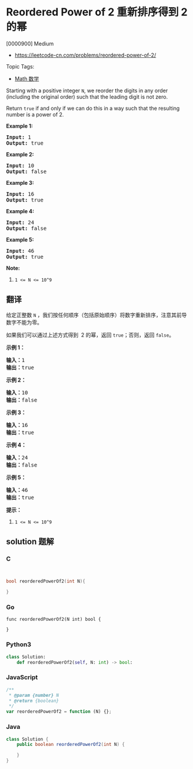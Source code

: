 # Reordered Power of 2 重新排序得到 2 的幂

[0000900] Medium

- https://leetcode-cn.com/problems/reordered-power-of-2/

Topic Tags:

- [Math 数学](https://leetcode-cn.com/tag/math/)

Starting with a positive integer `N`, we reorder the digits in any order (including the original order) such that the leading digit is not zero.

Return `true` if and only if we can do this in a way such that the resulting number is a power of 2.

**Example 1:**

<pre><strong>Input: </strong><span id="example-input-1-1">1</span>
<strong>Output: </strong><span id="example-output-1">true</span>
</pre>

**Example 2:**

<pre><strong>Input: </strong><span id="example-input-2-1">10</span>
<strong>Output: </strong><span id="example-output-2">false</span>
</pre>

**Example 3:**

<pre><strong>Input: </strong><span id="example-input-3-1">16</span>
<strong>Output: </strong><span id="example-output-3">true</span>
</pre>

**Example 4:**

<pre><strong>Input: </strong><span id="example-input-4-1">24</span>
<strong>Output: </strong><span id="example-output-4">false</span>
</pre>

**Example 5:**

<pre><strong>Input: </strong><span id="example-input-5-1">46</span>
<strong>Output: </strong><span id="example-output-5">true</span>
</pre>

**Note:**

1.  `1 <= N <= 10^9`

## 翻译

给定正整数 `N` ，我们按任何顺序（包括原始顺序）将数字重新排序，注意其前导数字不能为零。

如果我们可以通过上述方式得到  2 的幂，返回 `true`；否则，返回 `false`。

**示例 1：**

<pre><strong>输入：</strong>1
<strong>输出：</strong>true
</pre>

**示例 2：**

<pre><strong>输入：</strong>10
<strong>输出：</strong>false
</pre>

**示例 3：**

<pre><strong>输入：</strong>16
<strong>输出：</strong>true
</pre>

**示例 4：**

<pre><strong>输入：</strong>24
<strong>输出：</strong>false
</pre>

**示例 5：**

<pre><strong>输入：</strong>46
<strong>输出：</strong>true
</pre>

**提示：**

1.  `1 <= N <= 10^9`

## solution 题解

### C

```c


bool reorderedPowerOf2(int N){

}


```

### Go

```golang
func reorderedPowerOf2(N int) bool {

}
```

### Python3

```python
class Solution:
    def reorderedPowerOf2(self, N: int) -> bool:

```

### JavaScript

```javascript
/**
 * @param {number} N
 * @return {boolean}
 */
var reorderedPowerOf2 = function (N) {};
```

### Java

```java
class Solution {
    public boolean reorderedPowerOf2(int N) {

    }
}
```
